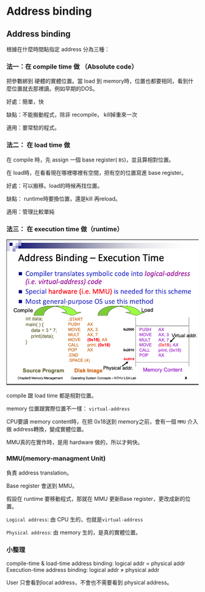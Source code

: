 # Address binding

## Address binding

根據在什麼時間點指定 address 分為三種：

### 法一：在 compile time 做 （Absolute code）

把參數綁到 硬體的實體位置。當 load 到 memory時，位置也都要相同，看到什麼位置就去那裡讀。例如早期的DOS。

好處：簡單，快

缺點：不能搬動程式，除非 recompile， kill掉重來一次

適用：要常駐的程式。

### 法二： 在 load time 做

在 compile 時，先 assign 一個 base register( `BS`)，並且算相對位置。

在 load時，在看看現在哪裡哪裡有空間，把有空的位置寫進 base register。

好處：可以搬移。load的時候再找位置。

缺點： runtime時要換位置，還是kill 再reload。

適用：管理比較單純

### 法三： 在 execution time 做（runtime）

![Address%20binding%202d3ca3778974459786140e698e8c6382/_2020-05-17_12.28.14.png](Address%20binding%202d3ca3778974459786140e698e8c6382/_2020-05-17_12.28.14.png)

compile 跟 load time 都是相對位置。

memory 位置跟實際位置不一樣： `virtual-address`

CPU要讀 memory content時，在把 0x18送到 memory之前，會有一個 `MMU` 介入做 address轉換，變成實體位置。

MMU真的在實作時，是用 hardware 做的，所以才夠快。

### MMU(memory-managment Unit)

負責 address translation。

Base register 會送到 MMU。

假設在 runtime 要移動程式，那就在 MMU 更新Base register，更改成新的位置。

`Logical address`:  由 CPU 生的，也就是`virtual-address`

`Physical address`: 由 memory 生的，是真的實體位置。

### 小整理

compile-time & load-time address binding:
logical addr = physical addr
Execution-time address binding: 
logical addr ≠ physical addr

User 只會看到local address，不會也不需要看到 physical address。